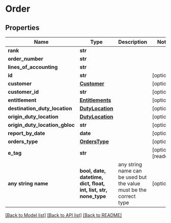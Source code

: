# Order


## Properties
Name | Type | Description | Notes
------------ | ------------- | ------------- | -------------
**rank** | **str** |  | 
**order_number** | **str** |  | 
**lines_of_accounting** | **str** |  | 
**id** | **str** |  | [optional] 
**customer** | [**Customer**](Customer.md) |  | [optional] 
**customer_id** | **str** |  | [optional] 
**entitlement** | [**Entitlements**](Entitlements.md) |  | [optional] 
**destination_duty_location** | [**DutyLocation**](DutyLocation.md) |  | [optional] 
**origin_duty_location** | [**DutyLocation**](DutyLocation.md) |  | [optional] 
**origin_duty_location_gbloc** | **str** |  | [optional] 
**report_by_date** | **date** |  | [optional] 
**orders_type** | [**OrdersType**](OrdersType.md) |  | [optional] 
**e_tag** | **str** |  | [optional] [readonly] 
**any string name** | **bool, date, datetime, dict, float, int, list, str, none_type** | any string name can be used but the value must be the correct type | [optional]

[[Back to Model list]](../README.md#documentation-for-models) [[Back to API list]](../README.md#documentation-for-api-endpoints) [[Back to README]](../README.md)


